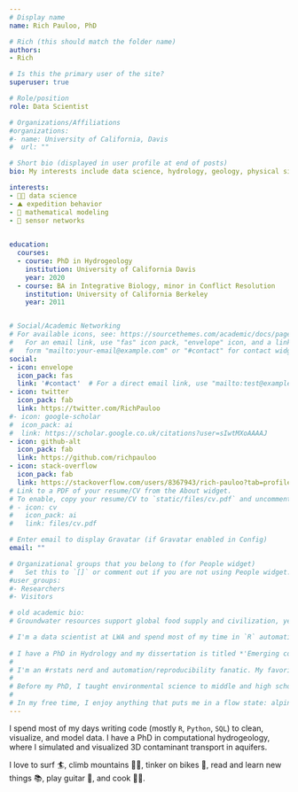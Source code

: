```yaml
---
# Display name
name: Rich Pauloo, PhD

# Rich (this should match the folder name)
authors:
- Rich

# Is this the primary user of the site?
superuser: true

# Role/position
role: Data Scientist

# Organizations/Affiliations
#organizations:
#- name: University of California, Davis
#  url: ""

# Short bio (displayed in user profile at end of posts)
bio: My interests include data science, hydrology, geology, physical simulation, building simple solutions to complex problems, and expedition behavior.

interests:
- 👨‍💻 data science
- ⛰️ expedition behavior
- 🧮 mathematical modeling 
- 📡 sensor networks 
 

education:
  courses:
  - course: PhD in Hydrogeology 
    institution: University of California Davis
    year: 2020
  - course: BA in Integrative Biology, minor in Conflict Resolution
    institution: University of California Berkeley
    year: 2011


# Social/Academic Networking
# For available icons, see: https://sourcethemes.com/academic/docs/page-builder/#icons
#   For an email link, use "fas" icon pack, "envelope" icon, and a link in the
#   form "mailto:your-email@example.com" or "#contact" for contact widget.
social:
- icon: envelope
  icon_pack: fas
  link: '#contact'  # For a direct email link, use "mailto:test@example.org".
- icon: twitter
  icon_pack: fab
  link: https://twitter.com/RichPauloo
#- icon: google-scholar
#  icon_pack: ai
#  link: https://scholar.google.co.uk/citations?user=sIwtMXoAAAAJ
- icon: github-alt
  icon_pack: fab
  link: https://github.com/richpauloo
- icon: stack-overflow
  icon_pack: fab
  link: https://stackoverflow.com/users/8367943/rich-pauloo?tab=profile
# Link to a PDF of your resume/CV from the About widget.
# To enable, copy your resume/CV to `static/files/cv.pdf` and uncomment the lines below.
# - icon: cv
#   icon_pack: ai
#   link: files/cv.pdf

# Enter email to display Gravatar (if Gravatar enabled in Config)
email: ""

# Organizational groups that you belong to (for People widget)
#   Set this to `[]` or comment out if you are not using People widget.
#user_groups:
#- Researchers
#- Visitors

# old academic bio:
# Groundwater resources support global food supply and civilization, yet are in decline worldwide. I use my background in hydrogeology and data science to develop scalable and scientific methods to monitor, model, and manage regional-scale aquifers. I've built open source frameworks for real-time groundwater monitoring, models that predict if a well may run dry during drought or unsustainable management, and 3D physical simulations of groundwater flow and contaminant transport.

# I'm a data scientist at LWA and spend most of my time in `R` automating ETL pipelines for sensor networks 📡, building Shiny Apps and dashboards 🖥, designing approaches with spatial statistics and hydrologic models, and generally wrangling lots and lots of data. 
 
# I have a PhD in Hydrology and my dissertation is titled *'Emerging consequences of regional-scale aquifer depletion: data-driven and numerical models of well failure, basin salinization, and contaminant transport'* [(my exit seminar can be viewed here)](https://www.richpauloo.com/talk/2020-exit-seminar/). Early in my PhD, I found that I really enjoyed data science and programming, and I used these years to sharpen those skills. My published research includes [NLP and network analysis](https://www.richpauloo.com/publication/cig/), [spatial statistics](https://www.richpauloo.com/publication/well-failure/), and [physical modeling of 3D, subsurface contaminant transport](https://www.richpauloo.com/publication/vhgr/).
# 
# I'm an #rstats nerd and automation/reproducibility fanatic. My favorite tools include tidyverse (`dplyr`, `ggplot2`, `purrr`), `shiny`, `flexdashboard`, `DT`, `RMarkdown` (for dashbaords/reporting), `sf`, `sp`, `raster`, `leaflet` (for spatial data), and `DBI` for databases. A few projects I'm proud of include an [`R` package to query water quality data 📦](https://caopenwater.github.io/sdwisard/), [R data science curriculum 📚](https://r4wrds.com/), a dashboard that makes [millions of water quality observations understandable 📈](http://calwaterquality.com/), and a model that [predicts the risk of wells going dry 💧](https://www.gspdrywells.com/) funded by Microsoft's AI for Earth Grant.  
# 
# Before my PhD, I taught environmental science to middle and high school students in Yosemite and the Marin Headlands for the educational nonprofit [NatureBridge](https://naturebridge.org/). I spent summers leading expeditions in the wilderness, and in Thailand for [National Geographic Student Expeditions](https://www.nationalgeographic.com/student-expeditions/).
# 
# In my free time, I enjoy anything that puts me in a flow state: alpine climbing 🧗🏼, running 🏃‍♂️, surfing 🏄‍♂️, tinkering on bikes 🚴‍♂️, reading 📚, playing guitar 🎸, and cooking 🧑‍🍳.
---
```


I spend most of my days writing code (mostly `R`, `Python`, `SQL`) to clean, visualize, and model data. I have a PhD in computational hydrogeology, where I simulated and visualized 3D contaminant transport in aquifers. 

I love to surf 🏄‍, climb mountains  🧗🏼, tinker on bikes 🚴‍, read and learn new things 📚, play guitar 🎸, and cook 🧑‍🍳. 

